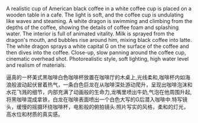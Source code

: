 A realistic cup of American black coffee in a white coffee cup is placed on a wooden table in a cafe. The light is soft, and the coffee cup is undulating like waves and steaming. A white dragon is swimming and climbing from the depths of the coffee, showing the details of coffee foam and splashing water. The interior is full of animated vitality. Milk is sprayed from the dragon's mouth, and bubbles rise around him, mixing black coffee into latte. The white dragon sprays a white capital G on the surface of the coffee and then dives into the coffee. Close-up, slow panning around the coffee cup, cinematic overhead shot. 
Photorealistic style, soft lighting, high water level and realism of materials.


逼真的一杯美式黑咖啡白色咖啡杯放置在咖啡厅的木桌上,光线柔和,咖啡杯内如海浪般波动起伏冒着热气，一条白色巨龙在从咖啡深处游动爬升，呈现出咖啡泡沫和水花飞溅的细节，内部充满了动画般的生命力,龙嘴里喷出牛奶,气泡在他周围升起,将黑咖啡混成拿铁，白龙在咖啡表面喷出一个白色大写的G后潜入咖啡中.特写镜头，缓慢的摇摄环绕咖啡杯，电影般的俯拍镜头.照片写实的风格，柔和的灯光，高水位和材质的真实感。
